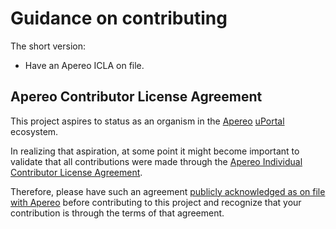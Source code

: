 # Guidance on contributing

The short version:

+ Have an Apereo ICLA on file.

## Apereo Contributor License Agreement

This project aspires to status as an organism in the [Apereo] [uPortal] ecosystem.

In realizing that aspiration, at some point it might become important to validate that all contributions were made through the [Apereo Individual Contributor License Agreement].

Therefore, please have such an agreement [publicly acknowledged as on file with Apereo][Apereo CLA signatory roster] before contributing to this project and recognize that your contribution is through the terms of that agreement.

[Apereo]: https://www.apereo.org/
[uPortal]: https://www.apereo.org/projects/uportal
[Apereo Individual Contributor License Agreement]: https://www.apereo.org/licensing/agreements/icla
[Apereo CLA signatory roster]: http://licensing.apereo.org/
